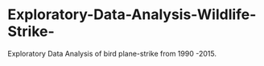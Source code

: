 # Exploratory-Data-Analysis-Wildlife-Strike-
Exploratory Data Analysis of bird plane-strike from 1990 -2015. 
